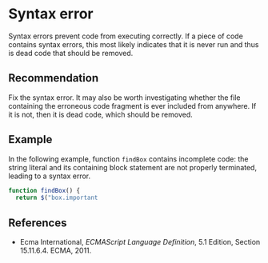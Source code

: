 # Syntax error
Syntax errors prevent code from executing correctly. If a piece of code contains syntax errors, this most likely indicates that it is never run and thus is dead code that should be removed.


## Recommendation
Fix the syntax error. It may also be worth investigating whether the file containing the erroneous code fragment is ever included from anywhere. If it is not, then it is dead code, which should be removed.


## Example
In the following example, function `findBox` contains incomplete code: the string literal and its containing block statement are not properly terminated, leading to a syntax error.


```javascript
function findBox() {
  return $("box.important
```

## References
* Ecma International, *ECMAScript Language Definition*, 5.1 Edition, Section 15.11.6.4. ECMA, 2011.
